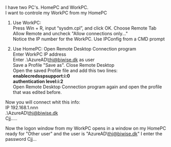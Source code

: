 I have two PC's. HomePC and WorkPC.  
I want to controle my WorkPC from my HomePC

1) Use WorkPC:  
Press Win + R, input “sysdm.cpl”, and click OK. Choose Remote Tab  
Allow Remote and uncheck "Allow connections only..."  
Notice the IP number for the WorkPC. Use IPConfig from a CMD prompt  

2) Use HomePC:
Open Remote Desktop Connection program  
Enter WorkPC IP address  
Enter .\AzureAD\thj@biwise.dk as user  
Save a Profile "Save as". Close Remote Desktop  
Open the saved Profile file and add this two lines:  
**enablecredsspsupport:i:0**  
**authentication level:i:2**  
Open Remote Desktop Connection program again and open the profile that was edited before.  

Now you will connect whit this info:  
IP 192.168.1.nnn  
.\AzureAD\thj@biwise.dk  
Cjj.....  

Now the logon window from my WorkPC opens in a window on my HomePC ready for "Other user" and the user is "AzureAD\thj@biwise.dk"
I enter the password Cjj...

